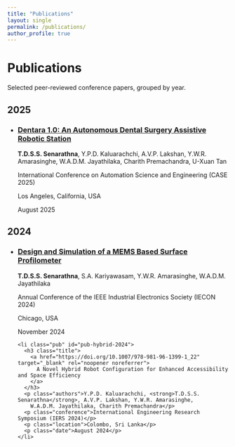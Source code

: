 ```yaml
---
title: "Publications"
layout: single
permalink: /publications/
author_profile: true
---
```


<html lang="en">
<head>
<meta charset="utf-8" />
<meta name="viewport" content="width=device-width,initial-scale=1" />
<title>Publications — Sanjaya Senarathna</title>
<style>
:root {
  --bg: #f8fafc;
  --card: #ffffff;
  --muted: #586169;
  --accent: #0b5cff;
}

html, body {
  height: 100%;
  margin: 0;
  font-family: Inter, system-ui, -apple-system, "Segoe UI", Roboto, "Helvetica Neue", Arial;
  background: var(--bg);
  color: #0b1220;
}

.wrap {
  max-width: 95%; /* increased width */
  margin: 48px auto;
  padding: 24px;
}

h1 {
  font-size: 1.6rem;
  margin: 0 0 8px;
}

p.lead {
  margin: 0 0 24px;
  color: var(--muted);
}

.year-section {
  margin: 28px 0;
}

.year-header {
  display: flex;
  align-items: baseline;
  gap: 12px;
}

.year-header h2 {
  margin: 0;
  font-size: 1.25rem;
}

.pub-list {
  list-style: none;
  padding: 0;
  margin: 12px 0 0;
}

.pub {
  background: var(--card);
  border-radius: 12px;
  padding: 16px 24px;
  margin: 16px 0;
  box-shadow: 0 4px 14px rgba(11,17,32,0.06);
  width: 100%; /* full width of container */
}

.title {
  margin: 0;
  font-weight: 600;
}

.title a {
  color: var(--accent);
  text-decoration: none;
}

.title a:hover {
  text-decoration: underline;
}

.authors {
  margin: 0;
  color: var(--muted);
  font-size: 0.9rem;
  line-height: 1.2;
}

.conference, .location, .date {
  margin: 0;
  color: var(--muted);
  font-size: 0.9rem;
  line-height: 1.1;
}

@media (max-width: 520px) {
  .wrap {
    padding: 16px;
  }
  .title {
    font-size: 0.98rem;
  }
}
</style>
</head>

<body>
<main class="wrap" id="publications">
<h1>Publications</h1>
<p class="lead">Selected peer-reviewed conference papers, grouped by year.</p>

<!-- 2025 -->
<section class="year-section" aria-labelledby="year-2025">
  <div class="year-header">
    <h2 id="year-2025">2025</h2>
  </div>

  <ul class="pub-list">
    <li class="pub" id="pub-dentara-2025">
      <h3 class="title">
        <a href="https://doi.org/10.1109/CASE58245.2025.11164109" target="_blank" rel="noopener noreferrer">
          Dentara 1.0: An Autonomous Dental Surgery Assistive Robotic Station
        </a>
      </h3>
      <p class="authors"><strong>T.D.S.S. Senarathna</strong>, Y.P.D. Kaluarachchi, A.V.P. Lakshan, Y.W.R. Amarasinghe,
        W.A.D.M. Jayathilaka, Charith Premachandra, U-Xuan Tan</p>
      <p class="conference">International Conference on Automation Science and Engineering (CASE 2025)</p>
      <p class="location">Los Angeles, California, USA</p>
      <p class="date">August 2025</p>
    </li>
  </ul>
</section>

<!-- 2024 -->
<section class="year-section" aria-labelledby="year-2024">
  <div class="year-header">
    <h2 id="year-2024">2024</h2>
  </div>

  <ul class="pub-list">
    <li class="pub" id="pub-mems-2024">
      <h3 class="title">
        <a href="https://doi.org/10.1109/IECON55916.2024.10905143" target="_blank" rel="noopener noreferrer">
          Design and Simulation of a MEMS Based Surface Profilometer
        </a>
      </h3>
      <p class="authors"><strong>T.D.S.S. Senarathna</strong>, S.A. Kariyawasam, Y.W.R. Amarasinghe, W.A.D.M. Jayathilaka</p>
      <p class="conference">Annual Conference of the IEEE Industrial Electronics Society (IECON 2024)</p>
      <p class="location">Chicago, USA</p>
      <p class="date">November 2024</p>
    </li>

    <li class="pub" id="pub-hybrid-2024">
      <h3 class="title">
        <a href="https://doi.org/10.1007/978-981-96-1399-1_22" target="_blank" rel="noopener noreferrer">
          A Novel Hybrid Robot Configuration for Enhanced Accessibility and Space Efficiency
        </a>
      </h3>
      <p class="authors">Y.P.D. Kaluarachchi, <strong>T.D.S.S. Senarathna</strong>, A.V.P. Lakshan, Y.W.R. Amarasinghe,
        W.A.D.M. Jayathilaka, Charith Premachandra</p>
      <p class="conference">International Engineering Research Symposium (IERS 2024)</p>
      <p class="location">Colombo, Sri Lanka</p>
      <p class="date">August 2024</p>
    </li>
  </ul>
</section>

</main>
</body>
</html>
